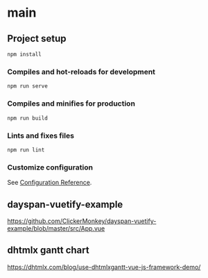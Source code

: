 # main

## Project setup
```
npm install
```

### Compiles and hot-reloads for development
```
npm run serve
```

### Compiles and minifies for production
```
npm run build
```

### Lints and fixes files
```
npm run lint
```

### Customize configuration
See [Configuration Reference](https://cli.vuejs.org/config/).

## dayspan-vuetify-example
https://github.com/ClickerMonkey/dayspan-vuetify-example/blob/master/src/App.vue

## dhtmlx gantt chart 
https://dhtmlx.com/blog/use-dhtmlxgantt-vue-js-framework-demo/